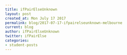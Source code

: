 ```yaml
---
title: ifPairElseUnknown
layout: post
created_at: Mon July 17 2017
permalink: blog/2017-07-17-ifpairelseunknown-melbourne
current: blog
author: ifPairElseUnknown
twitter: ifPairElse ‏
categories:
- student-posts
---
```

